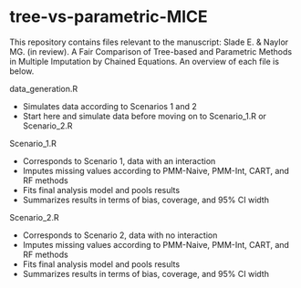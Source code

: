 # tree-vs-parametric-MICE
This repository contains files relevant to the manuscript: Slade E. & Naylor MG. (in review). A Fair Comparison of Tree-based and Parametric Methods in Multiple Imputation by Chained Equations. An overview of each file is below.


data_generation.R
 - Simulates data according to Scenarios 1 and 2
 - Start here and simulate data before moving on to Scenario_1.R or Scenario_2.R
 
Scenario_1.R
 - Corresponds to Scenario 1, data with an interaction
 - Imputes missing values according to PMM-Naive, PMM-Int, CART, and RF methods
 - Fits final analysis model and pools results
 - Summarizes results in terms of bias, coverage, and 95% CI width

Scenario_2.R
 - Corresponds to Scenario 2, data with no interaction
 - Imputes missing values according to PMM-Naive, PMM-Int, CART, and RF methods
 - Fits final analysis model and pools results
 - Summarizes results in terms of bias, coverage, and 95% CI width
